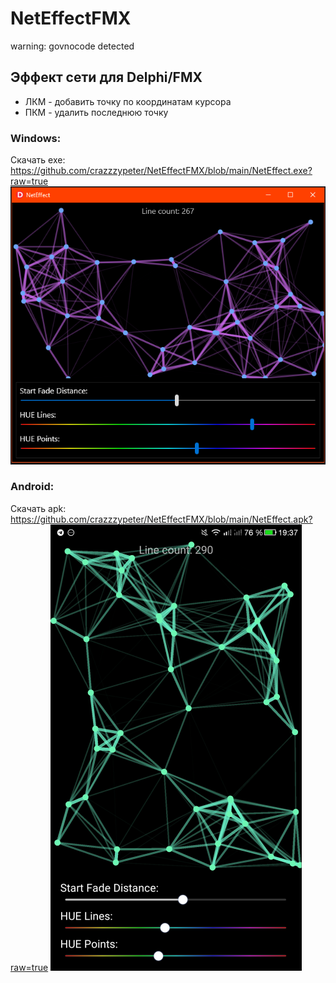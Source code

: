 # NetEffectFMX

warning: govnocode detected

## Эффект сети для Delphi/FMX  
* ЛКМ - добавить точку по координатам курсора
* ПКМ - удалить последнюю точку
### Windows:
Скачать exe: https://github.com/crazzzypeter/NetEffectFMX/blob/main/NetEffect.exe?raw=true
![scr.png](scr.png)
### Android:
Скачать apk: https://github.com/crazzzypeter/NetEffectFMX/blob/main/NetEffect.apk?raw=true
![scra.png](scra.png)
